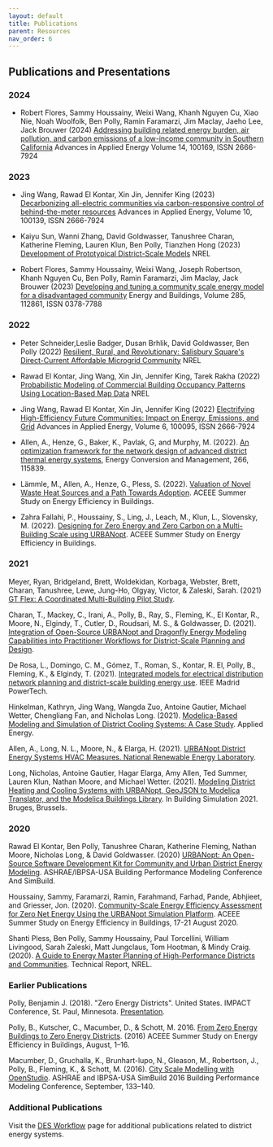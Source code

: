 ```yaml
---
layout: default
title: Publications
parent: Resources
nav_order: 6
---
```


## Publications and Presentations

### 2024

- Robert Flores, Sammy Houssainy, Weixi Wang, Khanh Nguyen Cu, Xiao Nie, Noah Woolfolk, Ben Polly, Ramin Faramarzi, Jim Maclay, Jaeho Lee, Jack Brouwer (2024) [Addressing building related energy burden, air pollution, and carbon emissions of a low-income community in Southern California](https://doi.org/10.1016/j.adapen.2024.100169) Advances in Applied Energy Volume 14, 100169, ISSN 2666-7924

### 2023

- Jing Wang, Rawad El Kontar, Xin Jin, Jennifer King (2023) [Decarbonizing all-electric communities via carbon-responsive control of behind-the-meter resources](https://doi.org/10.1016/j.adapen.2023.100139) Advances in Applied Energy, Volume 10, 100139, ISSN 2666-7924

- Kaiyu Sun, Wanni Zhang, David Goldwasser, Tanushree Charan, Katherine Fleming, Lauren Klun, Ben Polly, Tianzhen Hong (2023) [Development of Prototypical District-Scale Models](https://www.nrel.gov/docs/fy23osti/86589.pdf) NREL

- Robert Flores, Sammy Houssainy, Weixi Wang, Joseph Robertson, Khanh Nguyen Cu, Ben Polly, Ramin Faramarzi, Jim Maclay, Jack Brouwer (2023) [Developing and tuning a community scale energy model for a disadvantaged community](https://doi.org/10.1016/j.enbuild.2023.112861) Energy and Buildings, Volume 285, 112861, ISSN 0378-7788

### 2022

- Peter Schneider,Leslie Badger, Dusan Brhlik, David Goldwasser, Ben Polly (2022) [Resilient, Rural, and Revolutionary: Salisbury Square's Direct-Current Affordable Microgrid Community](https://www.nrel.gov/docs/fy22osti/83181.pdf) NREL

- Rawad El Kontar, Jing Wang, Xin Jin, Jennifer King, Tarek Rakha (2022) [Probabilistic Modeling of Commercial Building Occupancy Patterns Using Location-Based Map Data](https://www.nrel.gov/docs/fy22osti/83345.pdf) NREL

- Jing Wang, Rawad El Kontar, Xin Jin, Jennifer King (2022) [Electrifying High-Efficiency Future Communities: Impact on Energy, Emissions, and Grid](https://doi.org/10.1016/j.adapen.2022.100095) Advances in Applied Energy, Volume 6, 100095, ISSN 2666-7924

- Allen, A., Henze, G., Baker, K., Pavlak, G, and Murphy, M.  (2022). [An optimization framework for the network design of advanced district thermal energy systems](https://doi.org/10.1016/j.enconman.2022.115839), Energy Conversion and Management, 266, 115839.

- Lämmle, M., Allen, A., Henze, G., Pless, S. (2022). [Valuation of Novel Waste Heat Sources and a Path Towards Adoption](https://www.nrel.gov/docs/fy22osti/83352.pdf). ACEEE Summer Study on Energy Efficiency in Buildings.

- Zahra Fallahi, P., Houssainy, S., Ling, J., Leach, M., Klun, L., Slovensky, M. (2022). [Designing for Zero Energy and Zero Carbon on a Multi-Building Scale using URBANopt](https://www.nrel.gov/docs/fy22osti/83457.pdf). ACEEE Summer Study on Energy Efficiency in Buildings.

### 2021

Meyer, Ryan, Bridgeland, Brett, Woldekidan, Korbaga, Webster, Brett, Charan, Tanushree, Lewe, Jung-Ho, Olgyay, Victor, & Zaleski, Sarah. (2021) [GT Flex: A Coordinated Multi-Building Pilot Study](https://doi.org/10.2172/1823767).

Charan, T., Mackey, C., Irani, A., Polly, B., Ray, S., Fleming, K., El Kontar, R., Moore, N., Elgindy, T., Cutler, D., Roudsari, M. S., & Goldwasser, D. (2021). [Integration of Open-Source URBANopt and Dragonfly Energy Modeling Capabilities into Practitioner Workflows for District-Scale Planning and Design](https://doi.org/10.3390/en14185931).

De Rosa, L., Domingo, C. M., Gómez, T., Roman, S., Kontar, R. El, Polly, B., Fleming, K., & Elgindy, T. (2021). [Integrated models for electrical distribution network planning and district-scale building energy use](https://doi.org/10.1109/PowerTech46648.2021.9494767). IEEE Madrid PowerTech.

Hinkelman, Kathryn, Jing Wang, Wangda Zuo, Antoine Gautier, Michael Wetter, Chengliang Fan, and Nicholas Long. (2021). [Modelica-Based Modeling and Simulation of District Cooling Systems: A Case Study](https://www.sciencedirect.com/science/article/pii/S0306261922001210). Applied Energy.

Allen, A., Long, N. L., Moore, N., & Elarga, H. (2021). [URBANopt District Energy Systems HVAC Measures. National Renewable Energy Laboratory](https://doi.org/10.11578/dc.20210127.1).

Long, Nicholas, Antoine Gautier, Hagar Elarga, Amy Allen, Ted Summer, Lauren Klun, Nathan Moore, and Michael Wetter. (2021). [Modeling District Heating and Cooling Systems with URBANopt, GeoJSON to Modelica Translator, and the Modelica Buildings Library](../doc_files/modeling_des_paper.pdf). In Building Simulation 2021. Bruges, Brussels.

### 2020

Rawad El Kontar, Ben Polly, Tanushree Charan, Katherine Fleming, Nathan Moore, Nicholas Long, & David Goldwasser. (2020) [URBANopt: An Open-Source Software Development Kit for Community and Urban District Energy Modeling](https://www.nrel.gov/docs/fy21osti/76781.pdf). ASHRAE/IBPSA-USA Building Performance Modeling Conference And SimBuild.

Houssainy, Sammy, Faramarzi, Ramin, Farahmand, Farhad, Pande, Abhjieet, and Griesser, Jon. (2020). [Community-Scale Energy Efficiency Assessment for Zero Net Energy Using the URBANopt Simulation Platform](https://www.nrel.gov/docs/fy21osti/77417.pdf). ACEEE Summer Study on Energy Efficiency in Buildings, 17-21 August 2020.

Shanti Pless, Ben Polly, Sammy Houssainy, Paul Torcellini, William Livingood, Sarah Zaleski, Matt Jungclaus, Tom Hootman, & Mindy Craig. (2020). [A Guide to Energy Master Planning of High-Performance Districts and Communities](https://www.nrel.gov/docs/fy21osti/78495.pdf). Technical Report, NREL.

### Earlier Publications

Polly, Benjamin J. (2018). "Zero Energy Districts". United States. IMPACT Conference, St. Paul, Minnesota. [Presentation](https://www.osti.gov/servlets/purl/1436854).

Polly, B., Kutscher, C., Macumber, D., & Schott, M. 2016. [From Zero Energy Buildings to Zero Energy Districts](https://www.researchgate.net/publication/307955877_From_Zero_Energy_Buildings_to_Zero_Energy_Districts). (2016) ACEEE Summer Study on Energy Efficiency in Buildings, August, 1–16.

Macumber, D., Gruchalla, K., Brunhart-lupo, N., Gleason, M., Robertson, J., Polly, B., Fleming, K., & Schott, M. (2016). [City Scale Modelling with OpenStudio](../doc_files/city_scale_modeling_paper.pdf). ASHRAE and IBPSA-USA SimBuild 2016 Building Performance Modeling Conference, September, 133–140.

### Additional Publications

Visit the [DES Workflow](../workflows/des.md) page for additional publications related to district energy systems.

